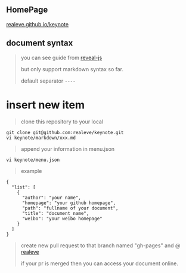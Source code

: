 ## HomePage

[realeve.github.io/keynote](https://realeve.github.io/keynote)

## document syntax

> you can see guide from [reveal-js](http://lab.hakim.se/reveal-js/)
>
> but only support markdown syntax so far.
>
> default separator `----`

# insert new item

> clone this repository to your local

```
git clone git@github.com:realeve/keynote.git
vi keynote/markdown/xxx.md
```

> append your information in menu.json

```
vi keynote/menu.json
```

> example

```
{
  "list": [
    {
      "author": "your name",
      "homepage": "your github homepage",
      "path": "fullname of your document",
      "title": "document name",
      "weibo": "your weibo homepage"
    }
  ]
}
```

> create new pull request to that branch named "gh-pages" and @ [realeve](github.com/realeve)
>
> if your pr is merged then you can access your document online.